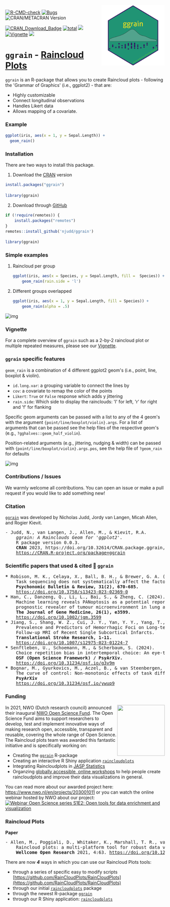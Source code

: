 <img src="https://github.com/jorvlan/open-visualizations/blob/master/R/package_figures/Rplot03.png" width="200" height="190" align="right"/>

[![R-CMD-check](https://github.com/njudd/ggrain/actions/workflows/R-CMD-check.yaml/badge.svg)](https://github.com/njudd/ggrain/actions/workflows/R-CMD-check.yaml)
[![Bugs](https://img.shields.io/github/issues/njudd/ggrain/bug?label=Bugs&logo=github&logoColor=%23FFF&color=brightgreen)](https://github.com/njudd/ggrain/issues?q=is%3Aopen+is%3Aissue)
![CRAN/METACRAN Version](https://img.shields.io/cran/v/ggrain)
<!---[[CRAN_Release_Badge](http://cranlogs.r-pkg.org/badges/version-ago/ggrain)](https://CRAN.R-project.org/package=ggrain)-->
[![CRAN_Download_Badge](https://cranlogs.r-pkg.org/badges/ggrain)](https://CRAN.R-project.org/package=ggrain)
[![total](https://cranlogs.r-pkg.org/badges/grand-total/ggrain)](https://cranlogs.r-pkg.org/)
[![](http://cranlogs.r-pkg.org/badges/ggrain)](https://cran.r-project.org/package=ggrain)
[![Vignette](https://img.shields.io/badge/Vignette-ggrain-orange.svg?colorB=E91E63)](https://www.njudd.com/raincloud-ggrain/)
[![](https://img.shields.io/badge/Raincloudplots-shinyapps.io-blue?style=flat&labelColor=white&logo=RStudio&logoColor=blue)](https://lcdlab.shinyapps.io/raincloudplots-shiny/)
<!---[![License: ]()](https://github.com/njudd/ggrain/LICENSE)--->

# `ggrain` - [Raincloud Plots](https://wellcomeopenresearch.org/articles/4-63/v2)

`ggrain` is an R-package that allows you to create Raincloud plots - following the 'Grammar of Graphics' (i.e., ggplot2) - that are: 

- Highly customizable
- Connect longitudinal observations
- Handles Likert data
- Allows mapping of a covariate.
	
### Example 

```r
ggplot(iris, aes(x = 1, y = Sepal.Length)) +
  geom_rain()
```

### Installation 

There are two ways to install this package.

1. Download the [CRAN](https://CRAN.R-project.org/package=ggrain) version  
```r
install.packages("ggrain")

library(ggrain)
```

2. Download through [GitHub](https://github.com/njudd/ggrain)
```r
if (!require(remotes)) {
    install.packages("remotes")
}
remotes::install_github('njudd/ggrain')

library(ggrain)
```

###  Simple examples

1.  Raincloud per group

	```r
	ggplot(iris, aes(x = Species, y = Sepal.Length, fill = 	Species)) +
		geom_rain(rain.side = 'l')
	```

2.  Different groups overlapped

	```r
	ggplot(iris, aes(x = 1, y = Sepal.Length, fill = Species)) +
		geom_rain(alpha = .5)
	```


![img](https://raw.githubusercontent.com/njudd/ggrain/main/inst/git_pics/basic_rain.png)

### Vignette
For a complete overview of `ggrain` such as a 2-by-2 raincloud plot or multiple repeated measures, please see our [Vignette](https://www.njudd.com/raincloud-ggrain/).

### `ggrain` specific features

`geom_rain` is a combination of 4 different ggplot2 geom's (i.e., point, line, boxplot & violin).

- `id.long.var`: a grouping variable to connect the lines by
- `cov`: a covariate to remap the color of the points
- `Likert`: `True` or `False` response which adds y jittering
- `rain.side`: Which side to display the rainclouds: 'l' for left, 'r' for right and 'f' for flanking

Specific geom arguments can be passed with a list to any of the 4 geom's with the argument `{point/line/boxplot/violin}.args`. For a list of arguments that can be passed see the help files of the respective geom's (e.g., `?gghalves::geom_half_violin`).

Position-related arguments (e.g., jittering, nudging & width) can be passed with `{point/line/boxplot/violin}.args.pos`, see the help file of `?geom_rain` for defaults

![img](https://raw.githubusercontent.com/njudd/ggrain/main/inst/git_pics/time_group_cov_vin.png)

### Contributions / Issues

We warmly welcome all contributions. 
You can open an issue or make a pull request if you would like to add something new!

### Citation

[`ggrain`](https://github.com/njudd/ggrain) was developed by Nicholas Judd, Jordy van Langen, Micah Allen, and Rogier Kievit. 

<pre>
- Judd, N., van Langen, J., Allen, M., & Kievit, R.A.
    <i>ggrain: A Rainclouds Geom for 'ggplot2'.</i>
    R package version 0.0.3.
    <b>CRAN</b> 2023, https://doi.org/10.32614/CRAN.package.ggrain,
    <a href="https://CRAN.R-project.org/package=ggrain">https://CRAN.R-project.org/package=ggrain</a>
</pre>

### Scientific papers that used & cited 👏 `ggrain`
<pre>
<b>*</b> Robison, M. K., Celaya, X., Ball, B. H., & Brewer, G. A. (2024). 
    Task sequencing does not systematically affect the factor structure of cognitive abilities. 
    <b>Psychonomic Bulletin & Review, 31(2), 670-685.</b>
    <a href="https://doi.org/10.3758/s13423-023-02369-0">https://doi.org/10.3758/s13423-023-02369-0</a>
<b>*</b> Han, C., Danzeng, Q., Li, L., Bai, S., & Zheng, C. (2024). 
    Machine learning reveals PANoptosis as a potential reporter and 
    prognostic revealer of tumour microenvironment in lung adenocarcinoma. 
    <b>The Journal of Gene Medicine, 26(1), e3599.</b>
    <a href="https://doi.org/10.1002/jgm.3599">https://doi.org/10.1002/jgm.3599</a>
<b>*</b> Jiang, S., Shang, W. Z., Cui, J. Y., Yan, Y. Y., Yang, T., Hu, Y., ... & Wu, B. (2023). 
    Prevalence and Predictors of Hemorrhagic Foci on Long-term 
    Follow-up MRI of Recent Single Subcortical Infarcts. 
    <b>Translational Stroke Research, 1-11.</b>
    <a href="https://doi.org/10.1007/s12975-023-01224-7">https://doi.org/10.1007/s12975-023-01224-7</a>
<b>*</b> Senftleben, U., Schoemann, M., & Scherbaum, S. (2024). 
    Choice repetition bias in intertemporal choice: An eye-tracking study.
    <b>OSF (Open Science Framework) / PsyArXiv.</b>
    <a href="https://doi.org/10.31234/osf.io/g3v9m">https://doi.org/10.31234/osf.io/g3v9m</a>
<b>*</b> Bognar, M., Gyurkovics, M., Aczel, B., & van Steenbergen, H. (2023).
    The curve of control: Non-monotonic effects of task difficulty on cognitive control.
    <b>PsyArXiv</b>
    <a href="https://doi.org/10.31234/osf.io/ywup9">https://doi.org/10.31234/osf.io/ywup9</a>
</pre>	

### Funding
<img src="https://github.com/njudd/ggrain/blob/main/inst/git_pics/nwo_openscience.jpg" width="150" height="160" align="right"/>

In 2021, NWO (Dutch research council) announced their inaugural [NWO Open Science Fund](https://www.nwo.nl/en/researchprogrammes/open-science/open-science-fund). The Open Science Fund aims to support researchers to develop, test and implement innovative ways of making research open, accessible, transparent and reusable, covering the whole range of Open Science. The Raincloud plots team was awarded this fantastic initiative and is specifically working on:

- Creating the [`ggrain`](https://github.com/njudd/ggrain) R-package
- Creating an interactive R Shiny application [`raincloudplots`](https://lcdlab.shinyapps.io/raincloudplots-shiny/)
- Integrating Raincloudplots in [JASP Statistics](https://jasp-stats.org)
- Organzing [globally accessible, online workshops](https://github.com/jorvlan/raincloudplots-workshops) to help people create raincloudplots and improve their data visualizations in general.

You can read more about our awarded project here: https://www.nwo.nl/en/projects/203001011 or you can watch the online webinar hosted by NWO about our project: [![Webinar Open Science series S1E2: Open tools for data enrichment and visualization](https://github.com/njudd/ggrain/blob/main/inst/git_pics/raincloudplots_NWO_webinar.png)](https://youtu.be/Kvcyh_9KSbw?t=1910 "Webinar Open Science series S1E2: Open tools for data enrichment and visualization")


### Raincloud Plots 

**Paper**
<br>
<pre>
- Allen, M., Poggiali, D., Whitaker, K., Marshall, T. R., van Langen, J., & Kievit, R. A.
    Raincloud plots: a multi-platform tool for robust data visualization [version 2; peer review: 2 approved] 
    <b>Wellcome Open Research</b> 2021, 4:63. <a href="https://doi.org/10.12688/wellcomeopenres.15191.2">https://doi.org/10.12688/wellcomeopenres.15191.2</a>
</pre>

There are now ***4*** ways in which you can use our Raincloud Plots tools: 
- through a series of specific easy to modify scripts [https://github.com/RainCloudPlots/RainCloudPlots](https://github.com/RainCloudPlots/RainCloudPlots)
- through our initial [`raincloudplots`](https://github.com/jorvlan/raincloudplots) package
- through the newest R-package [`ggrain`](https://github.com/njudd/ggrain)
- through our R Shiny application: [`raincloudplots`](https://lcdlab.shinyapps.io/raincloudplots-shiny/)
